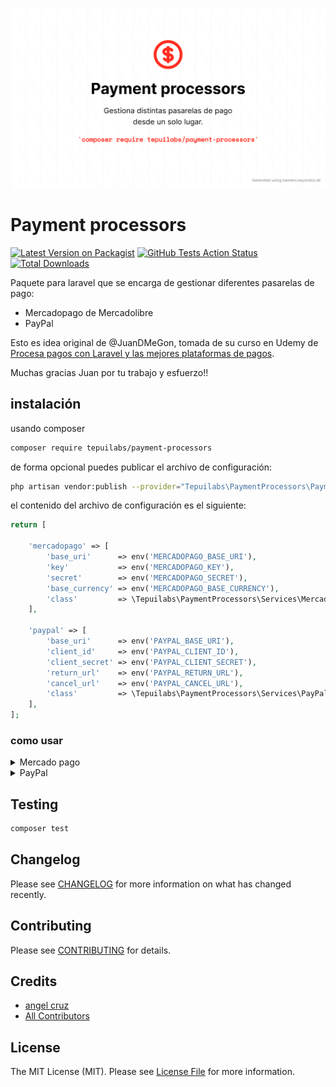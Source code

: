 <p align="center">
	<img src="payment-processors.png" width="1028">
</p>

# Payment processors

[![Latest Version on Packagist](https://img.shields.io/packagist/v/tepuilabs/payment-processors.svg?style=flat-square)](https://packagist.org/packages/tepuilabs/payment-processors)
[![GitHub Tests Action Status](https://img.shields.io/github/workflow/status/tepuilabs/payment-processors/Tests?style=flat-square)](https://github.com/tepuilabs/payment-processors/actions?query=workflow%3ATests+branch%3Amaster)
[![Total Downloads](https://img.shields.io/packagist/dt/tepuilabs/payment-processors.svg?style=flat-square)](https://packagist.org/packages/tepuilabs/payment-processors)


Paquete para laravel que se encarga de gestionar diferentes pasarelas de pago:

- Mercadopago de Mercadolibre
- PayPal


Esto es idea original de @JuanDMeGon, tomada de su curso en Udemy de [Procesa pagos con Laravel y las mejores plataformas de pagos](https://www.udemy.com/course/procesa-pagos-en-linea-con-laravel-y-pasarelas-de-pagos-paypal-stripe/?referralCode=23F6FEDB611DEF416097).

Muchas gracias Juan por tu trabajo y esfuerzo!!


## instalación

usando composer

```bash
composer require tepuilabs/payment-processors
```

de forma opcional puedes publicar el archivo de configuración:

```bash
php artisan vendor:publish --provider="Tepuilabs\PaymentProcessors\PaymentProcessorsServiceProvider" --tag="config"
```

el contenido del archivo de configuración es el siguiente:

```php
return [

    'mercadopago' => [
        'base_uri'      => env('MERCADOPAGO_BASE_URI'),
        'key'           => env('MERCADOPAGO_KEY'),
        'secret'        => env('MERCADOPAGO_SECRET'),
        'base_currency' => env('MERCADOPAGO_BASE_CURRENCY'),
        'class'         => \Tepuilabs\PaymentProcessors\Services\MercadoPagoService::class,
    ],

    'paypal' => [
        'base_uri'      => env('PAYPAL_BASE_URI'),
        'client_id'     => env('PAYPAL_CLIENT_ID'),
        'client_secret' => env('PAYPAL_CLIENT_SECRET'),
        'return_url'    => env('PAYPAL_RETURN_URL'),
        'cancel_url'    => env('PAYPAL_CANCEL_URL'),
        'class'         => \Tepuilabs\PaymentProcessors\Services\PayPalService::class,
    ],
];
```

### como usar


<details>

<summary>Mercado pago</summary>

Primero debes seguir las indicaciones de mercado libre para hacer la integración de [cliente](https://www.mercadopago.com.uy/developers/es/guides/online-payments/checkout-api/receiving-payment-by-card/) luego de eso, sigue los pasos abajo descritos:

> NOTA: esta implementación no está pensada para cobros en cuotas

```php
// usa el facade
use Tepuilabs\PaymentProcessors\Facades\PaymentProcessors;

// luego crea la instancia de la clase a usar
$mercadopago = PaymentProcessors::resolveService('mercadopago');

// necesitamos:
// $cardNetwork: visa / mastercard
// $cardToken: token de la tarjeta
// $amount: monto a cobrar
// $userEmail: correo del usuario

$mercadopago->handlePayment('visa', 'ff8080814c11e237014c1ff593b57b4d', 177, 'test@test.com');
```

### respuesta

```yml
{
    "status": "approved",
    "status_detail": "accredited",
    "id": 3055677,
    "date_approved": "2019-02-23T00:01:10.000-04:00",
    "payer": {
        ...
    },
    "payment_method_id": "visa",
    "payment_type_id": "credit_card",
    "refunds": [],
    ...
}
```
</details>

<details>
<summary>PayPal</summary>
Para usar paypal solamente debemos usar dos metodos:

```php
// usa el facade
use Tepuilabs\PaymentProcessors\Facades\PaymentProcessors;

// luego crea la instancia de la clase a usar
$paypal = PaymentProcessors::resolveService('paypal');

// necesitamos:
// $amoun: el monto a cobrar
// $currency: el id de la moneda a cobrar, por defecto es USD

// este método hace una redirección a paypal

$paypal->handlePayment(200);

// el otro método que debemos usar es

$paypal->handleApproval();

// este método retorna toda la infromación del pago de ser aceptado por el usuario
// o retorna un array vacio

```

</details>

## Testing

```bash
composer test
```

## Changelog

Please see [CHANGELOG](CHANGELOG.md) for more information on what has changed recently.

## Contributing

Please see [CONTRIBUTING](.github/CONTRIBUTING.md) for details.


## Credits

- [angel cruz](https://github.com/abr4xas)
- [All Contributors](../../contributors)

## License

The MIT License (MIT). Please see [License File](LICENSE.md) for more information.
